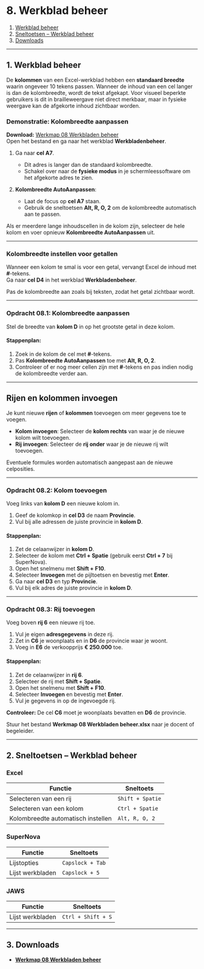 # 8. Werkblad beheer

1. [Werkblad beheer](#1-werkblad-beheer)  
2. [Sneltoetsen – Werkblad beheer](#2-sneltoetsen--werkblad-beheer)  
3. [Downloads](#3-downloads)  

---

## 1. Werkblad beheer

De **kolommen** van een Excel-werkblad hebben een **standaard breedte** waarin ongeveer 10 tekens passen. Wanneer de inhoud van een cel langer is dan de kolombreedte, wordt de tekst afgekapt. Voor visueel beperkte gebruikers is dit in brailleweergave niet direct merkbaar, maar in fysieke weergave kan de afgekorte inhoud zichtbaar worden.

### Demonstratie: Kolombreedte aanpassen

**Download:** [Werkmap 08 Werkbladen beheer](https://www.eduvip.nl/cms/files/Werkmap-08-werkbladen-beheer.xlsx)  
Open het bestand en ga naar het werkblad **Werkbladenbeheer**.

1. Ga naar **cel A7**.  
   - Dit adres is langer dan de standaard kolombreedte.  
   - Schakel over naar de **fysieke modus** in je schermleessoftware om het afgekorte adres te zien.

2. **Kolombreedte AutoAanpassen**:  
   - Laat de focus op **cel A7** staan.  
   - Gebruik de sneltoetsen **Alt, R, O, 2** om de kolombreedte automatisch aan te passen.

Als er meerdere lange inhoudscellen in de kolom zijn, selecteer de hele kolom en voer opnieuw **Kolombreedte AutoAanpassen** uit.

---

### Kolombreedte instellen voor getallen

Wanneer een kolom te smal is voor een getal, vervangt Excel de inhoud met **#**-tekens.  
Ga naar **cel D4** in het werkblad **Werkbladenbeheer**.

Pas de kolombreedte aan zoals bij teksten, zodat het getal zichtbaar wordt.

---

### Opdracht 08.1: Kolombreedte aanpassen

Stel de breedte van **kolom D** in op het grootste getal in deze kolom.

#### Stappenplan:

1. Zoek in de kolom de cel met **#**-tekens.  
2. Pas **Kolombreedte AutoAanpassen** toe met **Alt, R, O, 2**.  
3. Controleer of er nog meer cellen zijn met **#**-tekens en pas indien nodig de kolombreedte verder aan.

---

## Rijen en kolommen invoegen

Je kunt nieuwe **rijen** of **kolommen** toevoegen om meer gegevens toe te voegen.

- **Kolom invoegen**: Selecteer de **kolom rechts** van waar je de nieuwe kolom wilt toevoegen.  
- **Rij invoegen**: Selecteer de **rij onder** waar je de nieuwe rij wilt toevoegen.

Eventuele formules worden automatisch aangepast aan de nieuwe celposities.

---

### Opdracht 08.2: Kolom toevoegen

Voeg links van **kolom D** een nieuwe kolom in.

1. Geef de kolomkop in **cel D3** de naam **Provincie**.  
2. Vul bij alle adressen de juiste provincie in **kolom D**.

#### Stappenplan:

1. Zet de celaanwijzer in **kolom D**.  
2. Selecteer de kolom met **Ctrl + Spatie** (gebruik eerst **Ctrl + 7** bij SuperNova).  
3. Open het snelmenu met **Shift + F10**.  
4. Selecteer **Invoegen** met de pijltoetsen en bevestig met **Enter**.  
5. Ga naar **cel D3** en typ **Provincie**.  
6. Vul bij elk adres de juiste provincie in **kolom D**.

---

### Opdracht 08.3: Rij toevoegen

Voeg boven **rij 6** een nieuwe rij toe.

1. Vul je eigen **adresgegevens** in deze rij.  
2. Zet in **C6** je woonplaats en in **D6** de provincie waar je woont.  
3. Voeg in **E6** de verkoopprijs **€ 250.000** toe.

#### Stappenplan:

1. Zet de celaanwijzer in **rij 6**.  
2. Selecteer de rij met **Shift + Spatie**.  
3. Open het snelmenu met **Shift + F10**.  
4. Selecteer **Invoegen** en bevestig met **Enter**.  
5. Vul je gegevens in op de ingevoegde rij.

**Controleer:** De cel **C6** moet je woonplaats bevatten en **D6** de provincie.

Stuur het bestand **Werkmap 08 Werkbladen beheer.xlsx** naar je docent of begeleider.

---

## 2. Sneltoetsen – Werkblad beheer

### Excel

| Functie                              | Sneltoets            |
|--------------------------------------|----------------------|
| Selecteren van een rij               | `Shift + Spatie`     |
| Selecteren van een kolom             | `Ctrl + Spatie`      |
| Kolombreedte automatisch instellen    | `Alt, R, O, 2`       |

### SuperNova

| Functie                              | Sneltoets            |
|--------------------------------------|----------------------|
| Lijstopties                           | `Capslock + Tab`     |
| Lijst werkbladen                      | `Capslock + 5`       |

### JAWS

| Functie                              | Sneltoets            |
|--------------------------------------|----------------------|
| Lijst werkbladen                      | `Ctrl + Shift + S`   |

---

## 3. Downloads

- **[Werkmap 08 Werkbladen beheer](https://www.eduvip.nl/cms/files/Werkmap-08-werkbladen-beheer.xlsx)**